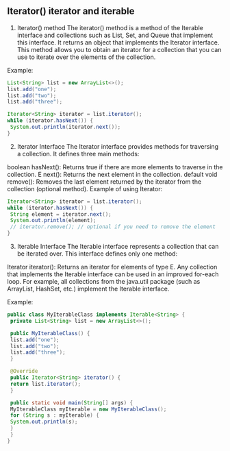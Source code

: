 ## Iterator() iterator and iterable

1. Iterator() method
The iterator() method is a method of the Iterable interface and collections such as List, Set, and Queue that implement this interface. It returns an object that implements the Iterator interface. This method allows you to obtain an iterator for a collection that you can use to iterate over the elements of the collection.

Example:

```java
List<String> list = new ArrayList<>();
list.add("one");
list.add("two");
list.add("three");

Iterator<String> iterator = list.iterator();
while (iterator.hasNext()) {
 System.out.println(iterator.next());
}
```

2. Iterator Interface
The Iterator interface provides methods for traversing a collection. It defines three main methods:

boolean hasNext(): Returns true if there are more elements to traverse in the collection.
E next(): Returns the next element in the collection.
default void remove(): Removes the last element returned by the iterator from the collection (optional method).
Example of using Iterator:

```java
Iterator<String> iterator = list.iterator();
while (iterator.hasNext()) {
 String element = iterator.next();
 System.out.println(element);
 // iterator.remove(); // optional if you need to remove the element
}
```

3. Iterable Interface
The Iterable interface represents a collection that can be iterated over. This interface defines only one method:

Iterator<E> iterator(): Returns an iterator for elements of type E.
Any collection that implements the Iterable interface can be used in an improved for-each loop. For example, all collections from the java.util package (such as ArrayList, HashSet, etc.) implement the Iterable interface.

Example:

```java
public class MyIterableClass implements Iterable<String> {
 private List<String> list = new ArrayList<>();

 public MyIterableClass() {
 list.add("one");
 list.add("two");
 list.add("three");
 }

 @Override
 public Iterator<String> iterator() {
 return list.iterator();
 }

 public static void main(String[] args) {
 MyIterableClass myIterable = new MyIterableClass();
 for (String s : myIterable) {
 System.out.println(s);
 }
 }
}
```